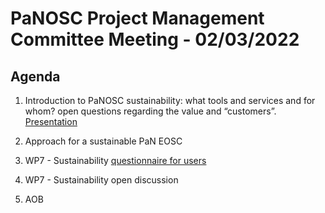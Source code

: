 PaNOSC Project Management Committee Meeting - 02/03/2022 
=========================================================

Agenda
------	

1. Introduction to PaNOSC sustainability: what tools and services and for whom? open questions regarding the value and “customers”. [Presentation](https://github.com/panosc-eu/panosc/blob/master/Work%20Packages/WP1%20Management/Meetings/Project%20Management%20Committee/2022-03-02-PMC/Panosc%20meeting%202022.02.10.pptx)

2. Approach for a sustainable PaN EOSC

3. WP7 - Sustainability [questionnaire for users](https://github.com/panosc-eu/panosc/blob/master/Work%20Packages/WP1%20Management/Meetings/Project%20Management%20Committee/2022-03-02-PMC/Questionnaire%20for%20PaN%20users_V2.docx)

4. WP7 - Sustainability open discussion

5. AOB
